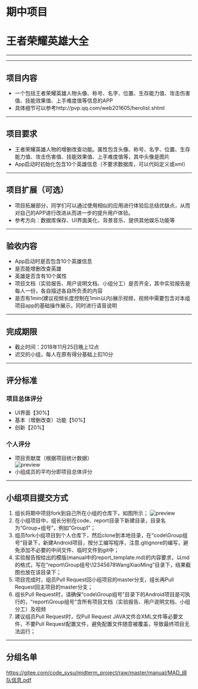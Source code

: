 # 期中项目
# 王者荣耀英雄大全

---  

---  

## 项目内容
* 一个包括王者荣耀英雄人物头像、称号、名字、位置、生存能力值、攻击伤害值、技能效果值、上手难度值等信息的APP
* 具体细节可以参考http://pvp.qq.com/web201605/herolist.shtml

---  

## 项目要求
* 王者荣耀英雄人物的增删改查功能。属性包含头像、称号、名字、位置、生存能力值、攻击伤害值、技能效果值、上手难度值等，其中头像是图片
* App启动时初始化包含10个英雄信息（不要求数据库，可以代码定义或xml）


---  

## 项目扩展（可选）
* 项目拓展部分，同学们可以通过使用相似的应用进行体验后总结优缺点，从而对自己的APP进行改进从而进一步的提升用户体验。
* 参考方向：数据库保存、UI界面美化、背景音乐、提供其他娱乐功能等

---  

## 验收内容
* App启动时是否包含10个英雄信息
* 是否能增删改查英雄
* 英雄是否含有10个属性
* 项目文档（实验报告、用户说明文档、小组分工）是否齐全，其中实验报告是每人一份，各自描述各自所负责的内容
* 是否有1min(建议视频长度控制在1min以内)展示视频，视频中需要包含对本组项目app的基础操作展示，同时进行语音说明

---  

## 完成期限
* 截止时间：2018年11月25日晚上12点
* 迟交的小组，每人在原有得分基础上扣10分

---  

## 评分标准
### 项目总体评分
* UI界面【30%】
* 基本（增删改查）功能【50%】
* 创新【20%】

### 个人评分
* 项目贡献度（根据项目统计数据）  
![preview](https://gitee.com/code_sysu/midterm_project/raw/master/manual/images/project_statistics.jpg)
* 小组成员的平均分即项目总体评分

---  

## 小组项目提交方式

1.  组长将期中项目fork到自己所在小组的仓库下，如图所示；
![preview](https://gitee.com/code_sysu/midterm_project/raw/master/manual/images/fork.png)
2.  在小组项目中，组长分别在code、report目录下新建目录，目录名为“Group+组号”，例如“Group1”；
3.  组员fork小组项目到个人仓库下，然后clone到本地目录，在“code\Group组号”目录下，新建Android项目，按分工编写程序，注意.gitignore的编写，避免添加不必要的中间文件、临时文件到git中；
4.  实验报告按给出的模版(manual中的report_template.md)的内容要求，以md的格式，写在“report\Group组号\12345678WangXiaoMing”目录下，结果截图也放在该目录下；
5.  项目完成时，组员Pull Request回小组项目的master分支，组长再Pull Request回主项目的master分支；
6.  组长Pull Request时，请确保“code\Group组号”目录下的Android项目是可执行的，“report\Group组号”含所有项目文档（实验报告、用户说明文档、小组分工）及视频
7.  建议组员Pull Request时，仅Pull Request JAVA文件合XML文件等必要文件，不要Pull Request配置文件，避免配置文件随意被覆盖，导致最终项目无法运行；

---  

## 分组名单
https://gitee.com/code_sysu/midterm_project/raw/master/manual/MAD_组队信息.pdf
